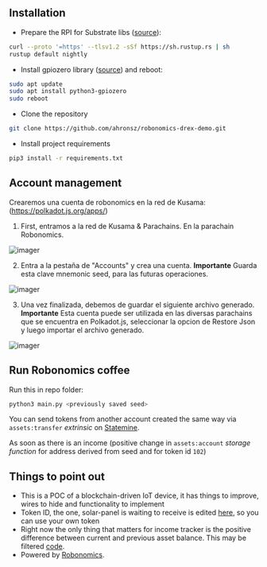 ## Installation
- Prepare the RPI for Substrate libs ([source](https://www.rust-lang.org/tools/install)):
```bash
curl --proto '=https' --tlsv1.2 -sSf https://sh.rustup.rs | sh
rustup default nightly
```
- Install gpiozero library ([source](https://gpiozero.readthedocs.io/en/stable/installing.html)) and reboot:
```bash
sudo apt update
sudo apt install python3-gpiozero
sudo reboot
```
- Clone the repository
```bash
git clone https://github.com/ahronsz/robonomics-drex-demo.git
```
- Install project requirements
```bash
pip3 install -r requirements.txt
```

## Account management
Crearemos una cuenta de robonomics en la red de Kusama:
(https://polkadot.js.org/apps/)

1. First, entramos a la red de Kusama & Parachains. En la parachain Robonomics.

![imager](./media/create-account-1.png)

2. Entra a la pestaña de "Accounts" y crea una cuenta. **Importante**
Guarda esta clave mnemonic seed, para las futuras operaciones.

![imager](./media/create-account-2.png)

3. Una vez finalizada, debemos de guardar el siguiente archivo generado. **Importante** Esta cuenta puede ser utilizada en las diversas parachains que se encuentra en Polkadot.js, seleccionar la opcion de Restore Json y luego importar el archivo generado.

![imager](./media/create-account-3.png)


## Run Robonomics coffee
Run this in repo folder:
```bash
python3 main.py <previously saved seed>
```
You can send tokens from another account created the same way via `assets:transfer` *extrinsic* on 
[Statemine](https://polkadot.js.org/apps/?rpc=wss%3A%2F%2Fkusama-statemine-rpc.paritytech.net#/explorer).

As soon as there is an income (positive change in `assets:account` *storage function* for address 
derived from seed and for token id `102`)

## Things to point out
- This is a POC of a blockchain-driven IoT device, it has things to improve, wires to hide and functionality to implement
- Token ID, the one, solar-panel is waiting to receive is edited
[here](https://github.com/Multi-Agent-io/robonomics-coffee-maker/blob/master/statemine_monitor.py#L27), so you can use your own token
- Right now the only thing that matters for income tracker is the positive difference between current and previous
asset balance. This may be filtered [code](https://github.com/ahronsz/robonomics-drex-demo/blob/main/services/statemine_monitor.py).
- Powered by [Robonomics](https://robonomics.network/).
